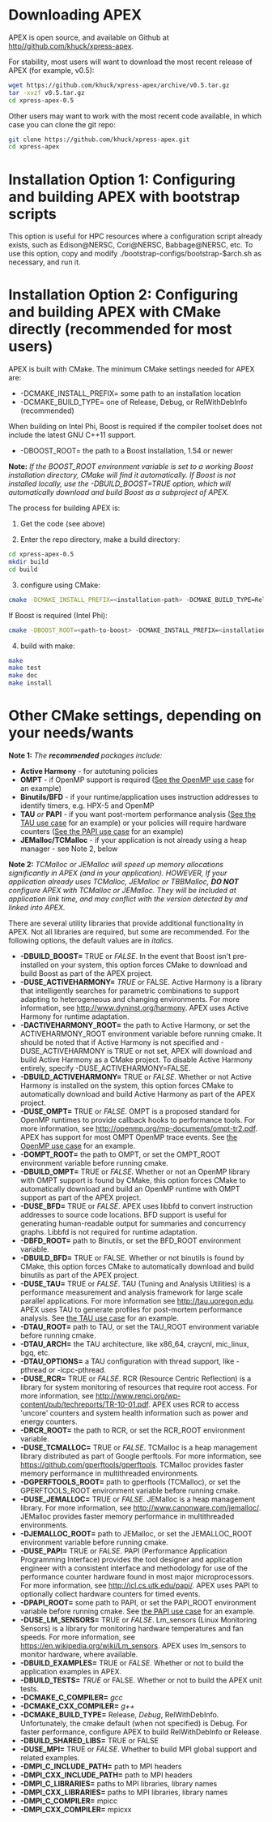 # Downloading APEX

APEX is open source, and available on Github at [http//github.com/khuck/xpress-apex](http//github.com/khuck/xpress-apex).

For stability, most users will want to download the most recent release of APEX (for example, v0.5):

```bash
wget https://github.com/khuck/xpress-apex/archive/v0.5.tar.gz
tar -xvzf v0.5.tar.gz
cd xpress-apex-0.5
```

Other users may want to work with the most recent code available, in which case you can clone the git repo:

```bash
git clone https://github.com/khuck/xpress-apex.git
cd xpress-apex
```

# Installation Option 1: Configuring and building APEX with bootstrap scripts

This option is useful for HPC resources where a configuration script already exists, such as Edison@NERSC, Cori@NERSC, Babbage@NERSC, etc.  To use this option, copy and modify ./bootstrap-configs/bootstrap-$arch.sh as necessary, and run it.

# Installation Option 2: Configuring and building APEX with CMake directly (recommended for most users)

APEX is built with CMake. The minimum CMake settings needed for APEX are:

* -DCMAKE_INSTALL_PREFIX= some path to an installation location
* -DCMAKE_BUILD_TYPE= one of Release, Debug, or RelWithDebInfo (recommended)

When building on Intel Phi, Boost is required if the compiler toolset does not include the latest GNU C++11 support.

* -DBOOST_ROOT= the path to a Boost installation, 1.54 or newer

**Note:** *If the BOOST_ROOT environment variable is set to a working Boost installation directory, CMake will find it automatically. If Boost is not installed locally, use the -DBUILD_BOOST=TRUE option, which will automatically download and build Boost as a subproject of APEX.*

The process for building APEX is:

1) Get the code (see above)

2) Enter the repo directory, make a build directory:

```bash
cd xpress-apex-0.5
mkdir build
cd build
```

3) configure using CMake:

```bash
cmake -DCMAKE_INSTALL_PREFIX=<installation-path> -DCMAKE_BUILD_TYPE=RelWithDebInfo ..
```

If Boost is required (Intel Phi):

```bash
cmake -DBOOST_ROOT=<path-to-boost> -DCMAKE_INSTALL_PREFIX=<installation-path> -DCMAKE_BUILD_TYPE=RelWithDebInfo ..
```

4) build with make:

```bash
make
make test
make doc
make install
```

# Other CMake settings, depending on your needs/wants

**Note 1:** *The **recommended** packages include:*

* **Active Harmony** - for autotuning policies
* **OMPT** - if OpenMP support is required ([See the OpenMP use case](usecases.md#openmp-example) for an example)
* **Binutils/BFD** - if your runtime/application uses instruction addresses to identify timers, e.g. HPX-5 and OpenMP
* **TAU** *or* **PAPI** - if you want post-mortem performance analysis ([See the TAU use case](usecases.md#with-tau) for an example) or your policies will require hardware counters ([See the PAPI use case](usecases.md#with-papi) for an example)
* **JEMalloc/TCMalloc** - if your application is not already using a heap manager - see Note 2, below

**Note 2:** *TCMalloc or JEMalloc will speed up memory allocations *significantly* in APEX (and in your application). HOWEVER, If your application already uses TCMalloc, JEMalloc or TBBMalloc, **DO NOT** configure APEX with TCMalloc or JEMalloc. They will be included at application link time, and may conflict with the version detected by and linked into APEX.*

There are several utility libraries that provide additional functionality in APEX. Not all libraries are required, but some are recommended.  For the following options, the default values are in *italics*.

* **-DBUILD\_BOOST=**
  TRUE or *FALSE*.  In the event that Boost isn't pre-installed on your system, this option forces CMake to download and build Boost as part of the APEX project.
* **-DUSE\_ACTIVEHARMONY=**
  *TRUE* or FALSE.  Active Harmony is a library that intelligently searches for parametric combinations to support adapting to heterogeneous and changing environments.  For more information, see <http://www.dyninst.org/harmony>.  APEX uses Active Harmony for runtime adaptation.
* **-DACTIVEHARMONY\_ROOT=**
  the path to Active Harmony, or set the ACTIVEHARMONY_ROOT environment variable before running cmake.  It should be noted that if Active Harmony is not specified and -DUSE_ACTIVEHARMONY is TRUE or not set, APEX will download and build Active Harmony as a CMake project. To disable Active Harmony entirely, specify -DUSE_ACTIVEHARMONY=FALSE.
* **-DBUILD\_ACTIVEHARMONY=**
  TRUE or *FALSE*.  Whether or not Active Harmony is installed on the system, this option forces CMake to automatically download and build Active Harmony as part of the APEX project.
* **-DUSE\_OMPT=**
  TRUE or *FALSE*.  OMPT is a proposed standard for OpenMP runtimes to provide callback hooks to performance tools. For more information, see <http://openmp.org/mp-documents/ompt-tr2.pdf>.  APEX has support for most OMPT OpenMP trace events. See [the OpenMP use case](usecases.md#openmp-example) for an example.
* **-DOMPT\_ROOT=**
  the path to OMPT, or set the OMPT_ROOT environment variable before running cmake.
* **-DBUILD\_OMPT=**
  TRUE or *FALSE*. Whether or not an OpenMP library with OMPT support is found by CMake, this option forces CMake to automatically download and build an OpenMP runtime with OMPT support as part of the APEX project.
* **-DUSE\_BFD=**
  TRUE or *FALSE*.  APEX uses libbfd to convert instruction addresses to source code locations. BFD support is useful for generating human-readable output for summaries and concurrency graphs. Libbfd is not required for runtime adaptation.
* **-DBFD\_ROOT=**
  path to Binutils, or set the BFD_ROOT environment variable.
* **-DBUILD\_BFD=**
  TRUE or FALSE.  Whether or not binutils is found by CMake, this option forces CMake to automatically download and build binutils as part of the APEX project.
* **-DUSE\_TAU=**
  TRUE or *FALSE*.  TAU (Tuning and Analysis Utilities) is a performance measurement and analysis framework for large scale parallel applications. For more information see <http://tau.uoregon.edu>.  APEX uses TAU to generate profiles for post-mortem performance analysis. See [the TAU use case](usecases.md#tau-example) for an example.
* **-DTAU\_ROOT=**
  path to TAU, or set the TAU_ROOT environment variable before running cmake.
* **-DTAU\_ARCH=**
  the TAU architecture, like x86_64, craycnl, mic_linux, bgq, etc.
* **-DTAU\_OPTIONS=**
  a TAU configuration with thread support, like -pthread or -icpc-pthread.
* **-DUSE\_RCR=**
  TRUE or *FALSE*.  RCR (Resource Centric Reflection) is a library for system monitoring of resources that require root access.  For more information, see <http://www.renci.org/wp-content/pub/techreports/TR-10-01.pdf>.  APEX uses RCR to access 'uncore' counters and system health information such as power and energy counters.
* **-DRCR\_ROOT=**
  the path to RCR, or set the RCR_ROOT environment variable.
* **-DUSE\_TCMALLOC=**
  TRUE or *FALSE*.  TCMalloc is a heap management library distributed as part of Google perftools. For more information, see <https://github.com/gperftools/gperftools>.  TCMalloc provides faster memory performance in multithreaded environments.
* **-DGPERFTOOLS\_ROOT=**
  path to gperftools (TCMalloc), or set the GPERFTOOLS_ROOT environment variable before running cmake.
* **-DUSE\_JEMALLOC=**
  TRUE or *FALSE*.  JEMalloc is a heap management library.  For more information, see <http://www.canonware.com/jemalloc/>.  JEMalloc provides faster memory performance in multithreaded environments.
* **-DJEMALLOC\_ROOT=**
  path to JEMalloc, or set the JEMALLOC_ROOT environment variable before running cmake.
* **-DUSE\_PAPI=**
  TRUE or *FALSE*.  PAPI (Performance Application Programming Interface) provides the tool designer and application engineer with a consistent interface and methodology for use of the performance counter hardware found in most major microprocessors.  For more information, see <http://icl.cs.utk.edu/papi/>.  APEX uses PAPI to optionally collect hardware counters for timed events.
* **-DPAPI\_ROOT=**
  some path to PAPI, or set the PAPI_ROOT environment variable before running cmake. See [the PAPI use case](usecases.md#papi-example) for an example.
* **-DUSE\_LM\_SENSORS=**
  TRUE or *FALSE*. Lm\_sensors (Linux Monitoring Sensors) is a library for monitoring hardware temperatures and fan speeds. For more information, see <https://en.wikipedia.org/wiki/Lm_sensors>.  APEX uses lm\_sensors to monitor hardware, where available.
* **-DBUILD\_EXAMPLES=**
  TRUE or *FALSE*. Whether or not to build the application examples in APEX.
* **-DBUILD\_TESTS=**
  *TRUE* or FALSE. Whether or not to build the APEX unit tests.
* **-DCMAKE\_C\_COMPILER=**
  *gcc*
* **-DCMAKE\_CXX\_COMPILER=**
  *g++*
* **-DCMAKE\_BUILD\_TYPE=**
  Release, *Debug*, RelWithDebInfo. Unfortunately, the cmake default (when not specified) is Debug. For faster performance, configure APEX to build RelWithDebInfo or Release.
* **-DBUILD\_SHARED\_LIBS=**
  TRUE or FALSE
* **-DUSE\_MPI=**
  TRUE or *FALSE*. Whether to build MPI global support and related examples.
* **-DMPI\_C\_INCLUDE\_PATH=**
  path to MPI headers
* **-DMPI\_CXX\_INCLUDE\_PATH=**
  path to MPI headers
* **-DMPI\_C\_LIBRARIES=**
  paths to MPI libraries, library names
* **-DMPI\_CXX\_LIBRARIES=**
  paths to MPI libraries, library names
* **-DMPI\_C\_COMPILER=**
  mpicc
* **-DMPI\_CXX\_COMPILER=**
  mpicxx
